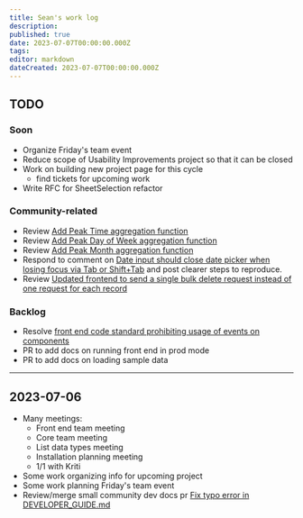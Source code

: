 ```yaml
---
title: Sean's work log
description: 
published: true
date: 2023-07-07T00:00:00.000Z
tags: 
editor: markdown
dateCreated: 2023-07-07T00:00:00.000Z
---
```



## TODO

### Soon

- Organize Friday's team event
- Reduce scope of Usability Improvements project so that it can be closed
- Work on building new project page for this cycle
    - find tickets for upcoming work
- Write RFC for SheetSelection refactor

### Community-related

- Review [Add Peak Time aggregation function](https://github.com/centerofci/mathesar/pull/2981)
- Review [Add Peak Day of Week aggregation function](https://github.com/centerofci/mathesar/pull/3004)
- Review [Add Peak Month aggregation function](https://github.com/centerofci/mathesar/pull/3006)
- Respond to comment on [Date input should close date picker when losing focus via Tab or Shift+Tab](https://github.com/centerofci/mathesar/issues/1769) and post clearer steps to reproduce.
- Review [Updated frontend to send a single bulk delete request instead of one request for each record](https://github.com/centerofci/mathesar/pull/2985)

### Backlog

- Resolve [front end code standard prohibiting usage of events on components](https://github.com/centerofci/mathesar-wiki/pull/93)
- PR to add docs on running front end in prod mode
- PR to add docs on loading sample data

---

## 2023-07-06

- Many meetings:
    - Front end team meeting
    - Core team meeting
    - List data types meeting
    - Installation planning meeting
    - 1/1 with Kriti
- Some work organizing info for upcoming project
- Some work planning Friday's team event
- Review/merge small community dev docs pr [Fix typo error in DEVELOPER_GUIDE.md](https://github.com/centerofci/mathesar/pull/2999)

